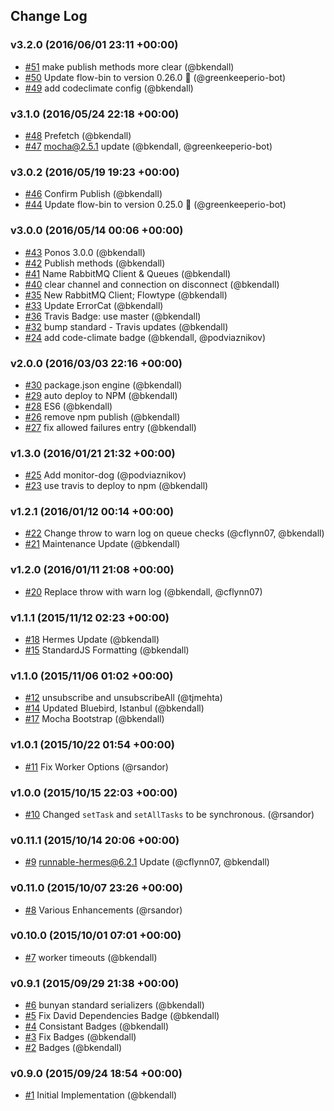 ## Change Log

### v3.2.0 (2016/06/01 23:11 +00:00)
- [#51](https://github.com/Runnable/ponos/pull/51) make publish methods more clear (@bkendall)
- [#50](https://github.com/Runnable/ponos/pull/50) Update flow-bin to version 0.26.0 🚀 (@greenkeeperio-bot)
- [#49](https://github.com/Runnable/ponos/pull/49) add codeclimate config (@bkendall)

### v3.1.0 (2016/05/24 22:18 +00:00)
- [#48](https://github.com/Runnable/ponos/pull/48) Prefetch (@bkendall)
- [#47](https://github.com/Runnable/ponos/pull/47) mocha@2.5.1 update (@bkendall, @greenkeeperio-bot)

### v3.0.2 (2016/05/19 19:23 +00:00)
- [#46](https://github.com/Runnable/ponos/pull/46) Confirm Publish (@bkendall)
- [#44](https://github.com/Runnable/ponos/pull/44) Update flow-bin to version 0.25.0 🚀 (@greenkeeperio-bot)

### v3.0.0 (2016/05/14 00:06 +00:00)
- [#43](https://github.com/Runnable/ponos/pull/43) Ponos 3.0.0 (@bkendall)
- [#42](https://github.com/Runnable/ponos/pull/42) Publish methods (@bkendall)
- [#41](https://github.com/Runnable/ponos/pull/41) Name RabbitMQ Client & Queues (@bkendall)
- [#40](https://github.com/Runnable/ponos/pull/40) clear channel and connection on disconnect (@bkendall)
- [#35](https://github.com/Runnable/ponos/pull/35) New RabbitMQ Client; Flowtype (@bkendall)
- [#33](https://github.com/Runnable/ponos/pull/33) Update ErrorCat (@bkendall)
- [#36](https://github.com/Runnable/ponos/pull/36) Travis Badge: use master (@bkendall)
- [#32](https://github.com/Runnable/ponos/pull/32) bump standard - Travis updates (@bkendall)
- [#24](https://github.com/Runnable/ponos/pull/24) add code-climate badge (@bkendall, @podviaznikov)

### v2.0.0 (2016/03/03 22:16 +00:00)
- [#30](https://github.com/Runnable/ponos/pull/30) package.json engine (@bkendall)
- [#29](https://github.com/Runnable/ponos/pull/29) auto deploy to NPM (@bkendall)
- [#28](https://github.com/Runnable/ponos/pull/28) ES6 (@bkendall)
- [#26](https://github.com/Runnable/ponos/pull/26) remove npm publish (@bkendall)
- [#27](https://github.com/Runnable/ponos/pull/27) fix allowed failures entry (@bkendall)

### v1.3.0 (2016/01/21 21:32 +00:00)
- [#25](https://github.com/Runnable/ponos/pull/25) Add monitor-dog (@podviaznikov)
- [#23](https://github.com/Runnable/ponos/pull/23) use travis to deploy to npm (@bkendall)

### v1.2.1 (2016/01/12 00:14 +00:00)
- [#22](https://github.com/Runnable/ponos/pull/22) Change throw to warn log on queue checks (@cflynn07, @bkendall)
- [#21](https://github.com/Runnable/ponos/pull/21) Maintenance Update (@bkendall)

### v1.2.0 (2016/01/11 21:08 +00:00)
- [#20](https://github.com/Runnable/ponos/pull/20) Replace throw with warn log (@bkendall, @cflynn07)

### v1.1.1 (2015/11/12 02:23 +00:00)
- [#18](https://github.com/Runnable/ponos/pull/18) Hermes Update (@bkendall)
- [#15](https://github.com/Runnable/ponos/pull/15) StandardJS Formatting (@bkendall)

### v1.1.0 (2015/11/06 01:02 +00:00)
- [#12](https://github.com/Runnable/ponos/pull/12) unsubscribe and unsubscribeAll (@tjmehta)
- [#14](https://github.com/Runnable/ponos/pull/14) Updated Bluebird, Istanbul (@bkendall)
- [#17](https://github.com/Runnable/ponos/pull/17) Mocha Bootstrap (@bkendall)

### v1.0.1 (2015/10/22 01:54 +00:00)
- [#11](https://github.com/Runnable/ponos/pull/11) Fix Worker Options (@rsandor)

### v1.0.0 (2015/10/15 22:03 +00:00)
- [#10](https://github.com/Runnable/ponos/pull/10) Changed `setTask` and `setAllTasks` to be synchronous. (@rsandor)

### v0.11.1 (2015/10/14 20:06 +00:00)
- [#9](https://github.com/Runnable/ponos/pull/9) runnable-hermes@6.2.1 Update (@cflynn07, @bkendall)

### v0.11.0 (2015/10/07 23:26 +00:00)
- [#8](https://github.com/Runnable/ponos/pull/8) Various Enhancements (@rsandor)

### v0.10.0 (2015/10/01 07:01 +00:00)
- [#7](https://github.com/Runnable/ponos/pull/7) worker timeouts (@bkendall)

### v0.9.1 (2015/09/29 21:38 +00:00)
- [#6](https://github.com/Runnable/ponos/pull/6) bunyan standard serializers (@bkendall)
- [#5](https://github.com/Runnable/ponos/pull/5) Fix David Dependencies Badge (@bkendall)
- [#4](https://github.com/Runnable/ponos/pull/4) Consistant Badges (@bkendall)
- [#3](https://github.com/Runnable/ponos/pull/3) Fix Badges (@bkendall)
- [#2](https://github.com/Runnable/ponos/pull/2) Badges (@bkendall)

### v0.9.0 (2015/09/24 18:54 +00:00)
- [#1](https://github.com/Runnable/ponos/pull/1) Initial Implementation (@bkendall)
